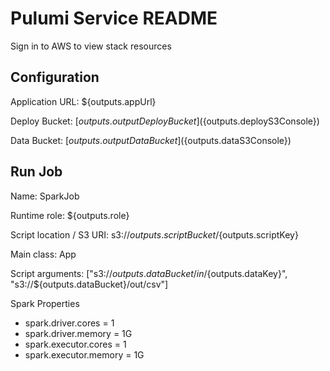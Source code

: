 # Pulumi Service README
Sign in to AWS to view stack resources

## Configuration

Application URL: ${outputs.appUrl}

Deploy Bucket: [${outputs.outputDeployBucket}](${outputs.deployS3Console})

Data Bucket: [${outputs.outputDataBucket}](${outputs.dataS3Console})

## Run Job

Name: SparkJob

Runtime role: ${outputs.role}

Script location / S3 URI: s3://${outputs.scriptBucket}/${outputs.scriptKey}

Main class: App

Script arguments: ["s3://${outputs.dataBucket}/in/${outputs.dataKey}", "s3://${outputs.dataBucket}/out/csv"]

Spark Properties
* spark.driver.cores = 1
* spark.driver.memory = 1G
* spark.executor.cores = 1
* spark.executor.memory = 1G

